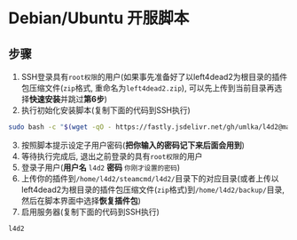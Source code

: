 # Debian/Ubuntu 开服脚本

## 步骤
1. SSH登录具有`root权限`的用户(如果事先准备好了以left4dead2为根目录的插件包压缩文件(`zip`格式, 重命名为`left4dead2.zip`), 可以先上传到当前目录再选择**快速安装**并跳过**第6步**)
2. 执行初始化安装脚本(复制下面的代码到SSH执行)
```bash
sudo bash -c "$(wget -qO - https://fastly.jsdelivr.net/gh/umlka/l4d2@main/server_install/init.sh)"
```
3. 按照脚本提示设定子用户密码(**把你输入的密码记下来后面会用到**)
4. 等待执行完成后, 退出之前登录的具有`root权限`的用户
5. 登录子用户(**用户名** `l4d2` **密码** `你刚才设置的密码`)
6. 上传你的插件到`/home/l4d2/steamcmd/l4d2/`目录下的对应目录(或者上传以left4dead2为根目录的插件包压缩文件(`zip`格式)到`/home/l4d2/backup/`目录, 然后在脚本界面中选择**恢复插件包**)
7. 启用服务器(复制下面的代码到SSH执行)
```bash
l4d2
```
